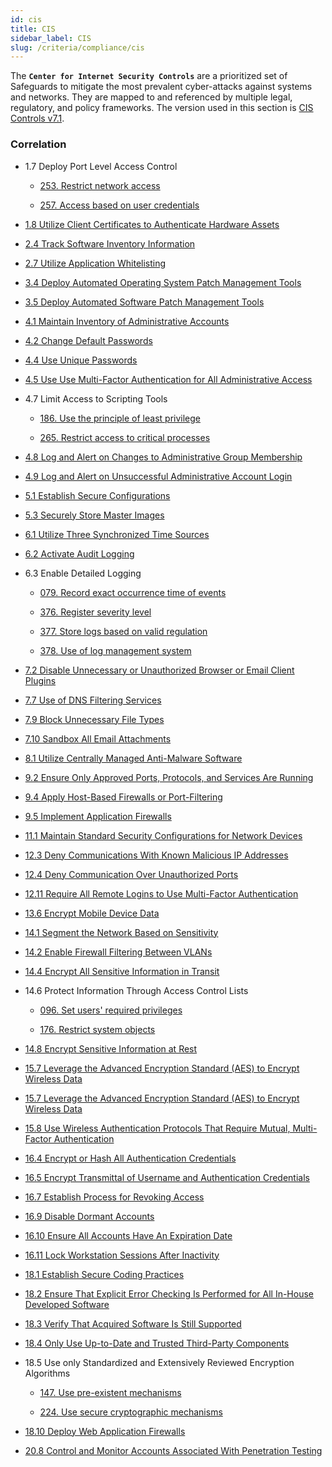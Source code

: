 ```yaml
---
id: cis
title: CIS
sidebar_label: CIS
slug: /criteria/compliance/cis
---
```


The **`Center for Internet Security Controls`**
are a prioritized set of Safeguards
to mitigate the most prevalent cyber-attacks
against systems and networks.
They are mapped to and referenced
by multiple legal, regulatory,
and policy frameworks.
The version used in this section is
[CIS Controls v7.1](https://www.cisecurity.org/controls/).

### Correlation

- 1.7 Deploy Port Level Access Control

    - [253. Restrict network access](/criteria/requirements/253)

    - [257. Access based on user credentials](/criteria/requirements/257)

- [1.8 Utilize Client Certificates to Authenticate Hardware Assets](/criteria/requirements/088)

- [2.4 Track Software Inventory Information](/criteria/requirements/262)

- [2.7 Utilize Application Whitelisting](/criteria/requirements/041)

- [3.4 Deploy Automated Operating System Patch Management Tools](/criteria/requirements/353)

- [3.5 Deploy Automated Software Patch Management Tools](/criteria/requirements/262)

- [4.1 Maintain Inventory of Administrative Accounts](/criteria/requirements/095)

- [4.2 Change Default Passwords](/criteria/requirements/142)

- [4.4 Use Unique Passwords](/criteria/requirements/143)

- [4.5 Use Use Multi-Factor Authentication for All Administrative Access](/criteria/requirements/181)

- 4.7 Limit Access to Scripting Tools

    - [186. Use the principle of least privilege](/criteria/requirements/186)

    - [265. Restrict access to critical processes](/criteria/requirements/265)

- [4.8 Log and Alert on Changes to Administrative Group Membership](/criteria/requirements/075)

- [4.9 Log and Alert on Unsuccessful Administrative Account Login](/criteria/requirements/075)

- [5.1 Establish Secure Configurations](/criteria/requirements/062)

- [5.3 Securely Store Master Images](/criteria/requirements/046)

- [6.1 Utilize Three Synchronized Time Sources](/criteria/requirements/363)

- [6.2 Activate Audit Logging](/criteria/requirements/075)

- 6.3 Enable Detailed Logging

    - [079. Record exact occurrence time of events](/criteria/requirements/079)

    - [376. Register severity level](/criteria/requirements/376)

    - [377. Store logs based on valid regulation](/criteria/requirements/377)

    - [378. Use of log management system](/criteria/requirements/378)

- [7.2 Disable Unnecessary or Unauthorized Browser or Email Client Plugins](/criteria/requirements/266)

- [7.7 Use of DNS Filtering Services](/criteria/requirements/258)

- [7.9 Block Unnecessary File Types](/criteria/requirements/118)

- [7.10 Sandbox All Email Attachments](/criteria/requirements/118)

- [8.1 Utilize Centrally Managed Anti-Malware Software](/criteria/requirements/273)

- [9.2 Ensure Only Approved Ports, Protocols, and Services Are Running](/criteria/requirements/255)

- [9.4 Apply Host-Based Firewalls or Port-Filtering](/criteria/requirements/273)

- [9.5 Implement Application Firewalls](/criteria/requirements/273)

- [11.1 Maintain Standard Security Configurations for Network Devices](/criteria/requirements/062)

- [12.3 Deny Communications With Known Malicious IP Addresses](/criteria/requirements/259)

- [12.4 Deny Communication Over Unauthorized Ports](/criteria/requirements/255)

- [12.11 Require All Remote Logins to Use Multi-Factor Authentication](/criteria/requirements/181)

- [13.6 Encrypt Mobile Device Data](/criteria/requirements/147)

- [14.1 Segment the Network Based on Sensitivity](/criteria/requirements/259)

- [14.2 Enable Firewall Filtering Between VLANs](/criteria/requirements/273)

- [14.4 Encrypt All Sensitive Information in Transit](/criteria/requirements/181)

- 14.6 Protect Information Through Access Control Lists

    - [096. Set users' required privileges](/criteria/requirements/096)

    - [176. Restrict system objects](/criteria/requirements/176)

- [14.8 Encrypt Sensitive Information at Rest](/criteria/requirements/185)

- [15.7 Leverage the Advanced Encryption Standard (AES) to Encrypt Wireless Data](/criteria/requirements/181)

- [15.7 Leverage the Advanced Encryption Standard (AES) to Encrypt Wireless Data](/criteria/requirements/224)

- [15.8 Use Wireless Authentication Protocols That Require Mutual, Multi-Factor Authentication](/criteria/requirements/257)

- [16.4 Encrypt or Hash All Authentication Credentials](/criteria/requirements/134)

- [16.5 Encrypt Transmittal of Username and Authentication Credentials](/criteria/requirements/181)

- [16.7 Establish Process for Revoking Access](/criteria/requirements/034)

- [16.9 Disable Dormant Accounts](/criteria/requirements/144)

- [16.10 Ensure All Accounts Have An Expiration Date](/criteria/requirements/130)

- [16.11 Lock Workstation Sessions After Inactivity](/criteria/requirements/023)

- [18.1 Establish Secure Coding Practices](/criteria/requirements/158)

- [18.2 Ensure That Explicit Error Checking Is Performed for All In-House Developed Software](/criteria/requirements/173)

- [18.3 Verify That Acquired Software Is Still Supported](/criteria/requirements/262)

- [18.4 Only Use Up-to-Date and Trusted Third-Party Components](/criteria/requirements/262)

- 18.5 Use only Standardized and Extensively Reviewed Encryption Algorithms

    - [147. Use pre-existent mechanisms](/criteria/requirements/147)

    - [224. Use secure cryptographic mechanisms](/criteria/requirements/224)

- [18.10 Deploy Web Application Firewalls](/criteria/requirements/062)

- [20.8 Control and Monitor Accounts Associated With Penetration Testing](/criteria/requirements/154)
